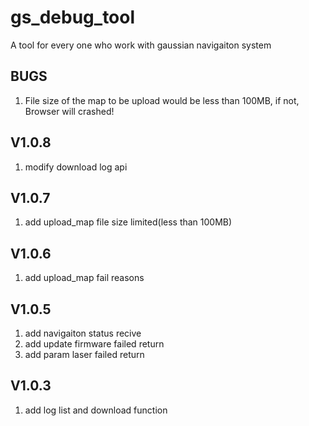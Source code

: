 # gs_debug_tool
A tool for every one who work with gaussian navigaiton system

## BUGS
1. File size of the map to be upload would be less than 100MB, if not, Browser will crashed!

## V1.0.8
1. modify download log api

## V1.0.7
1. add upload_map file size limited(less than 100MB)

## V1.0.6
1. add upload_map fail reasons


## V1.0.5
1. add navigaiton status recive
2. add update firmware failed return
3. add param laser failed return

## V1.0.3
1. add log list and download function

